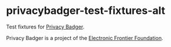 # privacybadger-test-fixtures-alt

Test fixtures for [Privacy Badger](https://github.com/EFForg/privacybadger).

Privacy Badger is a project of the [Electronic Frontier Foundation](https://www.eff.org).
